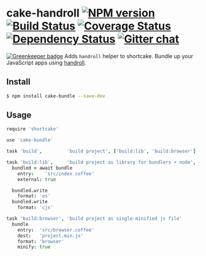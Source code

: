 # cake-handroll [![NPM version][npm-img]][npm-url] [![Build Status][travis-img]][travis-url] [![Coverage Status][coveralls-img]][coveralls-url] [![Dependency Status][dependency-img]][dependency-url] [![Gitter chat][gitter-img]][gitter-url]

[![Greenkeeper badge](https://badges.greenkeeper.io/zeekay/cake-bundle.svg)](https://greenkeeper.io/)
Adds `handroll` helper to shortcake. Bundle up your JavaScript apps using
[handroll](https://github.com/zeekay/handroll).

## Install
```bash
$ npm install cake-bundle --save-dev
```

## Usage
```coffee
require 'shortcake'

use 'cake-bundle'

task 'build',         'build project', ['build:lib', 'build:browser']

task 'build:lib',     'build project as library for bundlers + node', ->
  bundled = await bundle
    entry:    'src/index.coffee'
    external: true

  bundled.write
    format: 'es'
  bundled.write
    format: 'cjs'

task 'build:browser', 'build project as single-minified js file'
  bundle
    entry:  'src/browser.coffee'
    dest:   'project.min.js'
    format: 'browser'
    minify: true

```

[travis-img]:     https://img.shields.io/travis/zeekay/cake-bundle.svg
[travis-url]:     https://travis-ci.org/zeekay/cake-bundle
[coveralls-img]:  https://coveralls.io/repos/zeekay/cake-bundle/badge.svg?branch=master&service=github
[coveralls-url]:  https://coveralls.io/github/zeekay/cake-bundle?branch=master
[dependency-url]: https://david-dm.org/zeekay/cake-bundle
[dependency-img]: https://david-dm.org/zeekay/cake-bundle.svg
[npm-img]:        https://img.shields.io/npm/v/cake-bundle.svg
[npm-url]:        https://www.npmjs.com/package/cake-bundle
[gitter-img]:     https://badges.gitter.im/join-chat.svg
[gitter-url]:     https://gitter.im/zeekay/hi

<!-- not used -->
[downloads-img]:     https://img.shields.io/npm/dm/cake-bundle.svg
[downloads-url]:     http://badge.fury.io/js/cake-bundle
[devdependency-img]: https://david-dm.org/zeekay/cake-bundle/dev-status.svg
[devdependency-url]: https://david-dm.org/zeekay/cake-bundle#info=devDependencies
